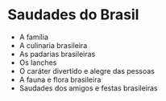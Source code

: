 # Saudades do Brasil

* A família
* A culinaria brasileira
* As padarias brasileiras
* Os lanches
* O caráter divertido e alegre das pessoas
* A fauna e flora brasileira
* Saudades dos amigos e festas brasileiras
